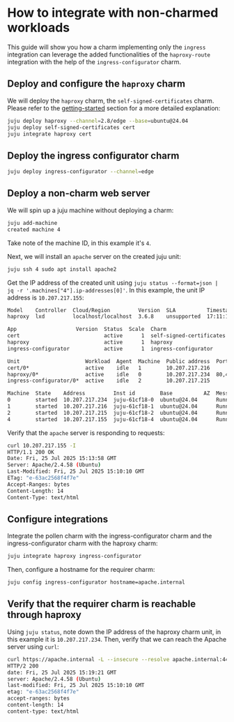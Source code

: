 # How to integrate with non-charmed workloads
This guide will show you how a charm implementing only the `ingress` integration can leverage the added functionalities of the `haproxy-route` integration with the help of the `ingress-configurator` charm.


## Deploy and configure the `haproxy` charm
We will deploy the `haproxy` charm, the `self-signed-certificates` charm. Please refer to the [getting-started](../getting-started.md) section for a more detailed explanation:
```sh
juju deploy haproxy --channel=2.8/edge --base=ubuntu@24.04
juju deploy self-signed-certificates cert
juju integrate haproxy cert
```

## Deploy the ingress configurator charm
```sh
juju deploy ingress-configurator --channel=edge
```

## Deploy a non-charm web server
We will spin up a juju machine without deploying a charm:
```sh
juju add-machine
created machine 4
```

Take note of the machine ID, in this example it's `4`.

Next, we will install an `apache` server on the created juju unit:
```sh
juju ssh 4 sudo apt install apache2
```

Get the IP address of the created unit using `juju status --format=json | jq -r '.machines["4"].ip-addresses[0]'`. In this example, the unit IP address is `10.207.217.155`:
```sh
Model    Controller  Cloud/Region         Version  SLA          Timestamp
haproxy  lxd         localhost/localhost  3.6.8    unsupported  17:11:16+02:00

App                   Version  Status  Scale  Charm                     Channel      Rev  Exposed  Message
cert                           active      1  self-signed-certificates  1/stable     317  no       
haproxy                        active      1  haproxy                   2.8/edge     199  no       
ingress-configurator           active      1  ingress-configurator      latest/edge    9  no       

Unit                     Workload  Agent  Machine  Public address  Ports       Message
cert/0*                  active    idle   1        10.207.217.216              
haproxy/0*               active    idle   0        10.207.217.234  80,443/tcp  
ingress-configurator/0*  active    idle   2        10.207.217.215              

Machine  State    Address         Inst id        Base          AZ  Message
0        started  10.207.217.234  juju-61cf18-0  ubuntu@24.04      Running
1        started  10.207.217.216  juju-61cf18-1  ubuntu@24.04      Running
2        started  10.207.217.215  juju-61cf18-2  ubuntu@24.04      Running
4        started  10.207.217.155  juju-61cf18-4  ubuntu@24.04      Running
```

Verify that the `apache` server is responding to requests:
```sh
curl 10.207.217.155 -I
HTTP/1.1 200 OK
Date: Fri, 25 Jul 2025 15:13:58 GMT
Server: Apache/2.4.58 (Ubuntu)
Last-Modified: Fri, 25 Jul 2025 15:10:10 GMT
ETag: "e-63ac2568f4f7e"
Accept-Ranges: bytes
Content-Length: 14
Content-Type: text/html
```

## Configure integrations
Integrate the pollen charm with the ingress-configurator charm and the ingress-configurator charm with the haproxy charm:
```sh
juju integrate haproxy ingress-configurator
```

Then, configure a hostname for the requirer charm:
```sh
juju config ingress-configurator hostname=apache.internal
```

## Verify that the requirer charm is reachable through haproxy
Using `juju status`, note down the IP address of the haproxy charm unit, in this example it is `10.207.217.234`. Then, verify that we can reach the Apache server using `curl`:
```sh
curl https://apache.internal -L --insecure --resolve apache.internal:443:10.207.217.234 -I
HTTP/2 200 
date: Fri, 25 Jul 2025 15:19:21 GMT
server: Apache/2.4.58 (Ubuntu)
last-modified: Fri, 25 Jul 2025 15:10:10 GMT
etag: "e-63ac2568f4f7e"
accept-ranges: bytes
content-length: 14
content-type: text/html
```
